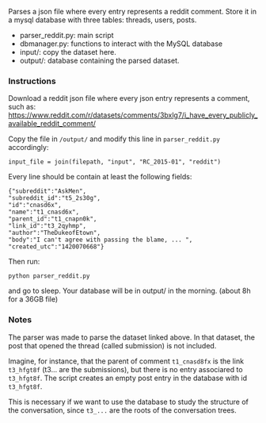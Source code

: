 Parses a json file where every entry represents a reddit comment.
Store it in a mysql database with three tables: threads, users, posts.

 - parser_reddit.py: main script
 - dbmanager.py: functions to interact with the MySQL database
 - input/:  copy the dataset here.
 - output/: database containing the parsed dataset.
   
### Instructions

Download a reddit json file where every json entry represents a comment, such as:
https://www.reddit.com/r/datasets/comments/3bxlg7/i_have_every_publicly_available_reddit_comment/

Copy the file in `/output/` and modify this line in `parser_reddit.py` accordingly:

    input_file = join(filepath, "input", "RC_2015-01", "reddit")

Every line should be contain at least the following fields:

    {"subreddit":"AskMen",
    "subreddit_id":"t5_2s30g",
    "id":"cnasd6x",
    "name":"t1_cnasd6x",
    "parent_id":"t1_cnapn0k",
    "link_id":"t3_2qyhmp",
    "author":"TheDukeofEtown",
    "body":"I can't agree with passing the blame, ... ",
    "created_utc":"1420070668"}

Then run:

    python parser_reddit.py
   
and go to sleep. Your database will be in output/ in the morning. (about 8h for a 36GB file)

### Notes
The parser was made to parse the dataset linked above. In that dataset, the post that opened the thread (called submission) is not included. 

Imagine, for instance, that the parent of comment `t1_cnasd8fx` is the link `t3_hfgt8f` (t3... are the submissions), but there is no entry associared to `t3_hfgt8f`. The script creates an empty post entry in the database with id `t3_hfgt8f`. 

This is necessary if we want to use the database to study the structure of the conversation, since `t3_...` are the roots of the conversation trees.